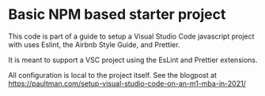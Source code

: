 # Basic NPM based starter project
This code is part of a guide to setup a Visual Studio Code javascript project with uses Eslint, the Airbnb Style Guide, and Prettier.

It is meant to support a VSC project using the EsLint and Prettier extensions.

All configuration is local to the project itself.
See the blogpost at https://paultman.com/setup-visual-studio-code-on-an-m1-mba-in-2021/